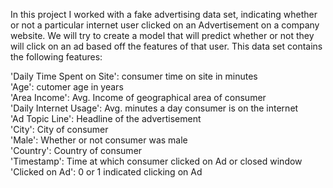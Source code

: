  In this project I worked with a fake advertising data set, indicating whether or not a particular internet user clicked on an Advertisement on a company website.   We will try to create a model that will predict whether or not they will click on an ad based off the features of that user.
 This data set contains the following features:
 
'Daily Time Spent on Site': consumer time on site in minutes \
'Age': cutomer age in years \
 'Area Income': Avg. Income of geographical area of consumer \
'Daily Internet Usage': Avg. minutes a day consumer is on the internet \
 'Ad Topic Line': Headline of the advertisement \
 'City': City of consumer \
 'Male': Whether or not consumer was male \
 'Country': Country of consumer \
 'Timestamp': Time at which consumer clicked on Ad or closed window \
'Clicked on Ad': 0 or 1 indicated clicking on Ad
